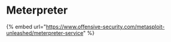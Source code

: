 # Meterpreter

{% embed url="https://www.offensive-security.com/metasploit-unleashed/meterpreter-service" %}
